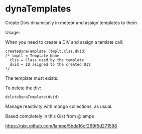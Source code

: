 # dynaTemplates
Create Divs dinamically in meteor and assign templates to them

Usage:

When you need to create a DIV and assign a temlate call:

    createDynaTemplate (tmplt,clss,dvid)
    /* tmplt = Template Name
      clss = Class used by the template
      dvid = ID asigned to the created DIV
    */
The template must exists.

To delete the div:

    deleteDynaTemplate(dvid)

Manage reactivity with mongo collections, as usual.



Based completely in this Gist from @lampe

https://gist.github.com/lampe/5bda16cf269f5d271598




